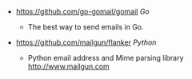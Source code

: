 - https://github.com/go-gomail/gomail *Go*
  - The best way to send emails in Go.
  
- https://github.com/mailgun/flanker *Python*
  - Python email address and Mime parsing library http://www.mailgun.com
 
